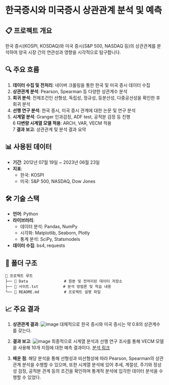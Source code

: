 # 한국증시와 미국증시 상관관계 분석 및 예측

## 📋 프로젝트 개요
한국 증시(KOSPI, KOSDAQ)와 미국 증시(S&P 500, NASDAQ 등)의 상관관계를 분석하여 양국 시장 간의 연관성과 영향을 시각적으로 탐구합니다.

## 🔍 주요 흐름
1. **데이터 수집 및 전처리**: 네이버 크롤링을 통한 한국 및 미국 증시 데이터 수집
2. **상관관계 분석**: Pearson, Spearman 등 다양한 상관계수 분석
3. **회귀 분석**: 전제조건인 선형성, 독립성, 정규성, 등분산성, 다중공선성을 확인한 후 회귀 분석
4. **선행 연구 분석**: 한국 증시, 미국 증시 관계에 대한 논문 및 연구 분석
5. **시계열 분석**: Granger 인과검정, ADF test, 공적분 검정 등 진행  
6  **다변량 시계열 모델 적용**: ARCH, VAR, VECM 적용  
7  **결과 보고**: 상관관계 및 분석 결과 요약  

## 📊 사용된 데이터
- **기간**: 2012년 07월 19일 ~ 2023년 06월 23일
- **지표**:
  - 한국: KOSPI
  - 미국: S&P 500, NASDAQ, Dow Jones

## 🛠️ 기술 스택
- **언어**: Python
- **라이브러리**: 
  - 데이터 분석: Pandas, NumPy
  - 시각화: Matplotlib, Seaborn, Plotly
  - 통계 분석: SciPy, Statsmodels
- **데이터 수집**: bs4, requests

## 📂 폴더 구조
```
📁 프로젝트 루트
├── 📁 Data                # 원본 및 전처리된 데이터 저장소
├── 📄 사이트.txt           # 분석 방법론 및 학습 내용
└── 📄 README.md           # 프로젝트 설명 파일
```

## 📈 주요 결과
1. **상관관계 결과**:
  ![image](https://github.com/user-attachments/assets/7285762d-21e2-4f85-83d1-ef81987db2b6)
  대체적으로 한국 증시와 미국 증시는 약 0.8의 상관계수를 갖는다.

2. **결과 보고**:
  ![image](https://github.com/user-attachments/assets/a34118bb-26fd-444d-99cd-c0b40a8071a4)
  최종적으로 시계열 분석과 선행 연구 조사를 통해 VECM 모델을 사용해 10개 지점에 대한 예측 결과이다.
  [분석 링크](https://blog.naver.com/mae_seok/223144765209)
  
3. **배운 점**:
  해당 분석을 통해 선형성과 비선형성에 따라 Pearson, Spearman의 상관관계 분석을 수행할 수 있으며,
  또한 시계열 분석에 있어 추세, 계절성, 주기와 정상성 검정, 공적분 관계 등의 조건을 확인하며
  통계적 분석에 입각한 데이터 분석을 수행할 수 있었다.  
  

  



